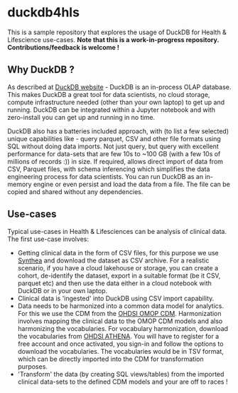 # duckdb4hls
This is a sample repository that explores the usage of DuckDB for Health & Lifescience use-cases. **Note that this is a work-in-progress repository. Contributions/feedback is welcome !**

## Why DuckDB ?
As described at [DuckDB website](https://duckdb.org/) - DuckDB is an in-process OLAP database. This makes DuckDB a great tool for data scientists, no cloud storage, compute infrastructure needed (other than your own laptop) to get up and running. DuckDB can be integrated within a Jupyter notebook and with zero-install you can get up and running in no time. 

DuckDB also has a batteries included approach, with (to list a few selected) unique capabilities like - query parquet, CSV and other file formats using SQL without doing data imports. Not just query, but query with excellent performance for data-sets that are few 10s to ~100 GB (with a few 10s of millions of records :)) in size. If required, allows direct import of data from CSV, Parquet files, with schema inferencing which simplifies the data engineering process for data scientists. You can run DuckDB as an in-memory engine or even persist and load the data from a file. The file can be copied and shared without any dependencies.

## Use-cases
Typical use-cases in Health & Lifesciences can be analysis of clinical data.  The first use-case involves:
* Getting clinical data in the form of CSV files, for this purpose we use [Synthea](https://synthetichealth.github.io/synthea/) and download the dataset as CSV archive. For a realistic scenario, if you have a cloud lakehouse or storage, you can create a cohort, de-identify the dataset, export in a suitable format (be it CSV, parquet etc) and then use the data either in a cloud notebook with DuckDB or in your own laptop.
* Clinical data is 'ingested' into DuckDB using CSV import capability.
* Data needs to be harmonized into a common data model for analytics. For this we use the CDM from the [OHDSI OMOP CDM](https://ohdsi.github.io/CommonDataModel/#:~:text=The%20Observational%20Medical%20Outcomes%20Partnership%20%28OMOP%29%20Common%20Data,the%20OMOP%20CDM%20is%20the%20OHDSI%20standardized%20vocabularies). Harmonization involves mapping the clinical data to the OMOP CDM models and also harmonizing the vocabularies. For vocabulary harmonization, download the vocabularies from [OHDSI ATHENA](https://athena.ohdsi.org/). You will have to register for a free account and once activated, you sign-in and follow the options to download the vocabularies. The vocabularies would be in TSV format, which can be directly imported into the CDM for transformation purposes.
* 'Transform' the data (by creating SQL views/tables) from the imported clinical data-sets to the defined CDM models and your are off to races !


